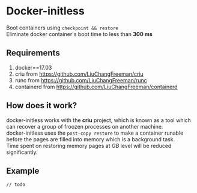 # Docker-initless
Boot containers using `checkpoint && restore`    
Eliminate docker container's boot time to less than **300 ms**  

## Requirements  

1. docker==17.03
2. criu from  https://github.com/LiuChangFreeman/criu
3. runc from  https://github.com/LiuChangFreeman/runc
4. containerd from  https://github.com/LiuChangFreeman/containerd 

## How does it work?

docker-initless works with the **criu** project, which is known as a tool which can recover a group of froozen processes on another machine.   
docker-initless uses the `post-copy restore` to make a container runable before the pages are filled into memory which is a background task.  
Time spent on restoring memory pages at *GB* level will be reduced significantly.  

## Example  
```bash
// todo
```
